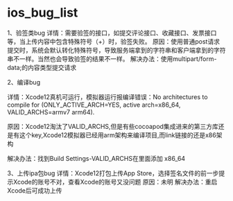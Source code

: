 # ios_bug_list

1、验签类bug
详情：需要验签的接口，如提交评论接口、收藏接口、发票接口等，当上传内容中包含特殊符号（+）时，验签失败。
原因：使用普通post请求提交时，系统会默认转化特殊符号，导致服务端拿到的字符串和客户端拿到的字符串不一样。当然也会导致验签的结果不一样。
解决办法：使用multipart/form-data;的内容类型提交请求



2、编译bug

详情：Xcode12真机可运行，模拟器运行报编译错误：No architectures to compile for (ONLY_ACTIVE_ARCH=YES, active arch=x86_64, VALID_ARCHS=armv7 arm64).

原因：Xcode12淘汰了VALID_ARCHS,但是有些cocoapod集成进来的第三方库还是有这个key,Xcode12模拟器已经用arm架构来编译项目,而link链接的还是x86架构

解决办法：找到Build Settings-VALID_ARCHS在里面添加 x86_64

3、上传ipa包bug
详情：Xcode12打包上传App Store，选择签名文件的前一步提示Xcode的账号不对，查看Xcode的账号又没问题
原因：未明
解决办法：重启Xcode后可成功上传
